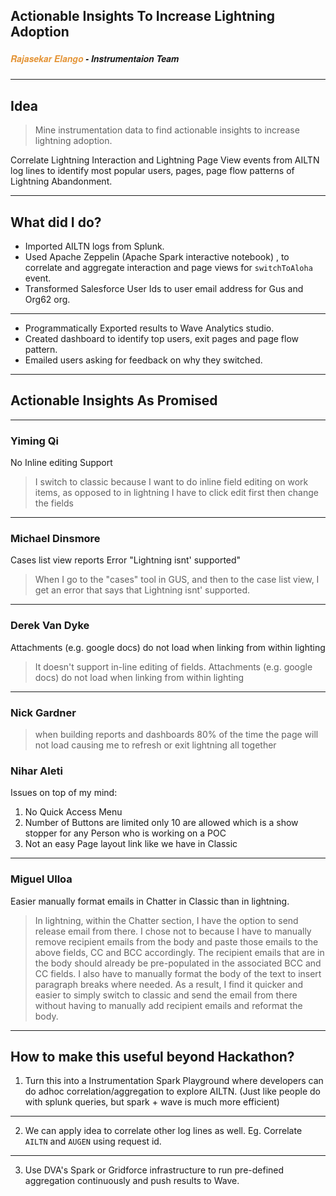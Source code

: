 ## Actionable Insights To Increase Lightning Adoption 

##### <span style="font-family:Helvetica Neue; font-style: italic; font-weight:bold"><span style="color:#e49436">Rajasekar Elango </span> - Instrumentaion Team</span>


---

## Idea

> Mine instrumentation data to find actionable insights to increase lightning adoption. 

Correlate Lightning Interaction and Lightning Page View events from AILTN log lines to identify most popular users, pages, page flow patterns of Lightning Abandonment. 

---

## What did I do?

* Imported AILTN logs from Splunk.
* Used Apache Zeppelin (Apache Spark interactive notebook) , to correlate and aggregate interaction and page views for `switchToAloha` event.
* Transformed Salesforce User Ids to user email address for Gus and Org62 org.

---

* Programmatically Exported results to Wave Analytics studio.
* Created dashboard to identify top users, exit pages and page flow pattern. 
* Emailed users asking for feedback on why they switched.

---

## Actionable Insights As Promised

---

### Yiming Qi

No Inline editing Support

>I switch to classic because I want to do inline field editing on work items, as opposed to in lightning I have to click edit first then change the fields

---

### Michael Dinsmore

Cases list view reports Error "Lightning isnt' supported"

> When I go to the "cases" tool in GUS, and then to the case list view, I get an error that says that Lightning isnt' supported. 

---

### Derek Van Dyke

Attachments (e.g. google docs) do not load when linking from within lighting

> It doesn't support in-line editing of fields. Attachments (e.g. google docs) do not load when linking from within lighting

---

### Nick Gardner

> when building reports and dashboards 80% of the time the page will not load causing me to refresh or exit lightning all together 

### Nihar Aleti

Issues on top of my mind: 
1) No Quick Access Menu
2) Number of Buttons are limited only 10 are allowed which is a show stopper for any Person who is working on a POC
3) Not an easy Page layout link like we have in Classic

---

### Miguel Ulloa

Easier manually format emails in Chatter in Classic than in lightning.

> In lightning, within the Chatter section, I have the option to send release email from there. I chose not to because I have to manually remove recipient emails from the body and paste those emails to the above fields, CC and BCC accordingly.  The recipient emails that are in the body should already be pre-populated in the associated BCC and CC fields.  I also have to manually format the body of the text to insert paragraph breaks where needed.   As a result, I find it quicker and easier to simply switch to classic and send the email from there without having to manually add recipient emails and reformat the body.

---

## How to make this useful beyond Hackathon?

1. Turn this into a Instrumentation Spark Playground where developers can do adhoc correlation/aggregation to explore AILTN. (Just like people do with splunk queries, but spark + wave is much more efficient)

---

2. We can apply idea to correlate other log lines as well. Eg. Correlate `AILTN` and `AUGEN` using request id.

---

3. Use DVA's Spark or Gridforce infrastructure to run pre-defined aggregation continuously and push results to Wave. 


